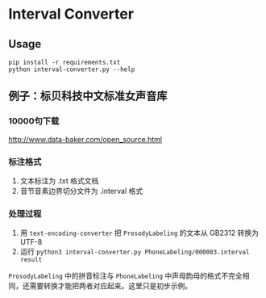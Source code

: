 # Interval Converter

## Usage

```shell
pip install -r requirements.txt
python interval-converter.py --help
```

## 例子：标贝科技中文标准女声音库

### 10000句下载

<http://www.data-baker.com/open_source.html>

### 标注格式

1. 文本标注为 .txt 格式文档
1. 音节音素边界切分文件为 .interval 格式

### 处理过程

1. 用 `text-encoding-converter` 把 `ProsodyLabeling` 的文本从 GB2312 转换为 UTF-8
1. 运行 `python3 interval-converter.py PhoneLabeling/000003.interval result`

`ProsodyLabeling` 中的拼音标注与 `PhoneLabeling` 中声母韵母的格式不完全相同，还需要转换才能把两者对应起来。这里只是初步示例。
